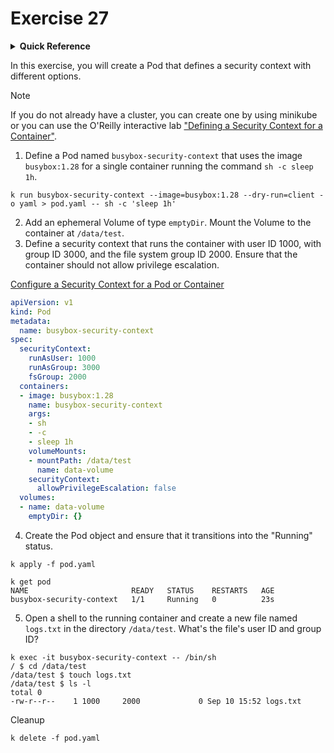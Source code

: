 # Exercise 27

<details>
<summary><b>Quick Reference</b></summary>
<p>

* Namespace: `default`<br>
* Documentation: [Configure a Security Context for a Pod or Container](https://kubernetes.io/docs/tasks/configure-pod-container/security-context/)

</p>
</details>

In this exercise, you will create a Pod that defines a security context with different options.

> [!NOTE]
> If you do not already have a cluster, you can create one by using minikube or you can use the O'Reilly interactive lab ["Defining a Security Context for a Container"](https://learning.oreilly.com/scenarios/defining-a-security/9781098164263/).

1. Define a Pod named `busybox-security-context` that uses the image `busybox:1.28` for a single container running the command `sh -c sleep 1h`.
```
k run busybox-security-context --image=busybox:1.28 --dry-run=client -o yaml > pod.yaml -- sh -c 'sleep 1h'
```

2. Add an ephemeral Volume of type `emptyDir`. Mount the Volume to the container at `/data/test`.
3. Define a security context that runs the container with user ID 1000, with group ID 3000, and the file system group ID 2000. Ensure that the container should not allow privilege escalation.

[Configure a Security Context for a Pod or Container](https://kubernetes.io/docs/tasks/configure-pod-container/security-context/)
```yaml
apiVersion: v1
kind: Pod
metadata:
  name: busybox-security-context
spec:
  securityContext:
    runAsUser: 1000
    runAsGroup: 3000
    fsGroup: 2000
  containers:
  - image: busybox:1.28
    name: busybox-security-context
    args:
    - sh
    - -c
    - sleep 1h
    volumeMounts:
    - mountPath: /data/test
      name: data-volume
    securityContext:
      allowPrivilegeEscalation: false
  volumes:
  - name: data-volume
    emptyDir: {}
```

4. Create the Pod object and ensure that it transitions into the "Running" status.
```
k apply -f pod.yaml

k get pod
NAME                       READY   STATUS    RESTARTS   AGE
busybox-security-context   1/1     Running   0          23s
```
5. Open a shell to the running container and create a new file named `logs.txt` in the directory `/data/test`. What's the file's user ID and group ID?
```
k exec -it busybox-security-context -- /bin/sh
/ $ cd /data/test
/data/test $ touch logs.txt
/data/test $ ls -l
total 0
-rw-r--r--    1 1000     2000             0 Sep 10 15:52 logs.txt
```

Cleanup
```
k delete -f pod.yaml
```
